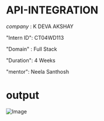 # API-INTEGRATION

*company* : K DEVA AKSHAY

"Intern ID": CT04WD113

"Domain" : Full Stack

"Duration": 4 Weeks

"mentor": Neela Santhosh

# output

![Image](https://github.com/user-attachments/assets/5c3fb5f9-d7e1-44dd-9bc0-1f6d56ea73d8)
